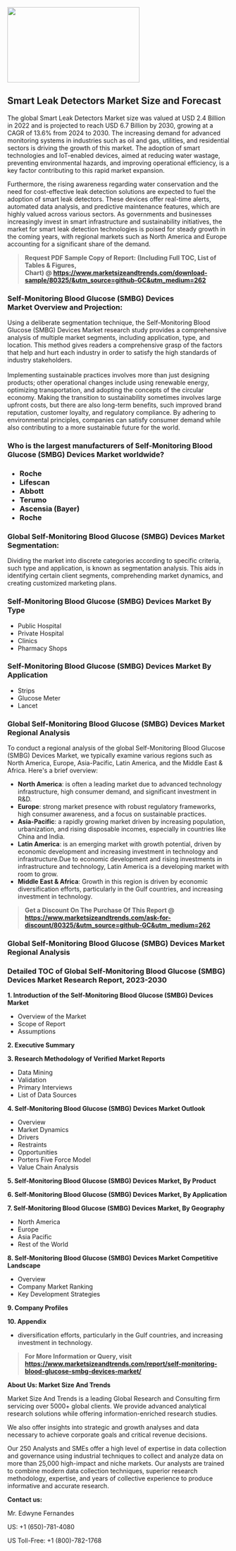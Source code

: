 <p><img class="alignnone size-medium wp-image-20088" src="https://ffe5etoiles.com/wp-content/uploads/2024/12/MST1-300x171.png" alt="" width="300" height="171" /></p><h2>Smart Leak Detectors Market Size and Forecast</h2><p>The global Smart Leak Detectors Market size was valued at USD 2.4 Billion in 2022 and is projected to reach USD 6.7 Billion by 2030, growing at a CAGR of 13.6% from 2024 to 2030. The increasing demand for advanced monitoring systems in industries such as oil and gas, utilities, and residential sectors is driving the growth of this market. The adoption of smart technologies and IoT-enabled devices, aimed at reducing water wastage, preventing environmental hazards, and improving operational efficiency, is a key factor contributing to this rapid market expansion.</p><p>Furthermore, the rising awareness regarding water conservation and the need for cost-effective leak detection solutions are expected to fuel the adoption of smart leak detectors. These devices offer real-time alerts, automated data analysis, and predictive maintenance features, which are highly valued across various sectors. As governments and businesses increasingly invest in smart infrastructure and sustainability initiatives, the market for smart leak detection technologies is poised for steady growth in the coming years, with regional markets such as North America and Europe accounting for a significant share of the demand.</p></p><blockquote id="" class=""><strong>Request PDF Sample Copy of Report: (Including Full TOC, List of Tables &amp; Figures, Chart)&nbsp;@&nbsp;<strong><a href="https://www.marketsizeandtrends.com/download-sample/80325/&utm_source=github-GC&utm_medium=262" target="_blank">https://www.marketsizeandtrends.com/download-sample/80325/&utm_source=github-GC&utm_medium=262</a></strong></strong></blockquote><h3 id="" class="">Self-Monitoring Blood Glucose (SMBG) Devices Market&nbsp;Overview and Projection:</h3><p id="" class="">Using a deliberate segmentation technique, the Self-Monitoring Blood Glucose (SMBG) Devices Market research study provides a comprehensive analysis of multiple market segments, including application, type, and location. This method gives readers a comprehensive grasp of the factors that help and hurt each industry in order to satisfy the high standards of industry stakeholders. <br /> <br />Implementing sustainable practices involves more than just designing products; other operational changes include using renewable energy, optimizing transportation, and adopting the concepts of the circular economy. Making the transition to sustainability sometimes involves large upfront costs, but there are also long-term benefits, such improved brand reputation, customer loyalty, and regulatory compliance. By adhering to environmental principles, companies can satisfy consumer demand while also contributing to a more sustainable future for the world.</p><h3 id="" class="">Who is the largest manufacturers of&nbsp;Self-Monitoring Blood Glucose (SMBG) Devices Market worldwide?</h3><h3 class=""><p><ul><li>Roche </li><li> Lifescan </li><li> Abbott </li><li> Terumo </li><li> Ascensia (Bayer) </li><li> Roche</li></ul></p></h3><h3 id="" class="">Global&nbsp;Self-Monitoring Blood Glucose (SMBG) Devices Market Segmentation:</h3><p id="" class="">Dividing the market into discrete categories according to specific criteria, such type and application, is known as segmentation analysis. This aids in identifying certain client segments, comprehending market dynamics, and creating customized marketing plans.</p><h3 id="" class="">Self-Monitoring Blood Glucose (SMBG) Devices Market&nbsp;By Type</h3><p><p><ul><li>Public Hospital</li><li> Private Hospital</li><li> Clinics</li><li> Pharmacy Shops</p></li></ul></p></p><h3 id="" class="">Self-Monitoring Blood Glucose (SMBG) Devices Market&nbsp;By Application</h3><p class=""><p><ul><li>Strips</li><li> Glucose Meter</li><li> Lancet</li></ul></p></p><h3 id="" class="">Global Self-Monitoring Blood Glucose (SMBG) Devices Market Regional Analysis</h3><p id="" class="">To conduct a regional analysis of the global Self-Monitoring Blood Glucose (SMBG) Devices Market, we typically examine various regions such as North America, Europe, Asia-Pacific, Latin America, and the Middle East &amp; Africa. Here's a brief overview:</p><ul><li><strong>North America</strong>: is often a leading market due to advanced technology infrastructure, high consumer demand, and significant investment in R&amp;D.</li><li><strong>Europe</strong>: strong market presence with robust regulatory frameworks, high consumer awareness, and a focus on sustainable practices.</li><li><strong>Asia-Pacific</strong>: a rapidly growing market driven by increasing population, urbanization, and rising disposable incomes, especially in countries like China and India.</li><li><strong>Latin America</strong>: is an emerging market with growth potential, driven by economic development and increasing investment in technology and infrastructure.Due to economic development and rising investments in infrastructure and technology, Latin America is a developing market with room to grow.</li><li><strong>Middle East &amp; Africa</strong>: Growth in this region is driven by economic diversification efforts, particularly in the Gulf countries, and increasing investment in technology.</li></ul><blockquote id="" class=""><strong>Get a Discount On The Purchase Of This Report @ <strong><a href="https://www.marketsizeandtrends.com/ask-for-discount/80325/&utm_source=github-GC&utm_medium=262" target="_blank">https://www.marketsizeandtrends.com/ask-for-discount/80325/&utm_source=github-GC&utm_medium=262</a></strong></strong></blockquote><h3 id="" class="">Global Self-Monitoring Blood Glucose (SMBG) Devices Market Regional Analysis</h3><h3 id="" class="">Detailed TOC of Global Self-Monitoring Blood Glucose (SMBG) Devices Market Research Report, 2023-2030</h3><p id="" class=""><strong>1. Introduction of the Self-Monitoring Blood Glucose (SMBG) Devices Market</strong></p><ul><li>Overview of the Market</li><li>Scope of Report</li><li>Assumptions</li></ul><p id="" class=""><strong>2. Executive Summary</strong></p><p id="" class=""><strong>3. Research Methodology of Verified Market Reports</strong></p><ul><li>Data Mining</li><li>Validation</li><li>Primary Interviews</li><li>List of Data Sources</li></ul><p id="" class=""><strong>4. Self-Monitoring Blood Glucose (SMBG) Devices Market Outlook</strong></p><ul><li>Overview</li><li>Market Dynamics</li><li>Drivers</li><li>Restraints</li><li>Opportunities</li><li>Porters Five Force Model</li><li>Value Chain Analysis</li></ul><p id="" class=""><strong>5. Self-Monitoring Blood Glucose (SMBG) Devices Market, By Product</strong></p><p id="" class=""><strong>6. Self-Monitoring Blood Glucose (SMBG) Devices Market, By Application</strong></p><p id="" class=""><strong>7. Self-Monitoring Blood Glucose (SMBG) Devices Market, By Geography</strong></p><ul><li>North America</li><li>Europe</li><li>Asia Pacific</li><li>Rest of the World</li></ul><p id="" class=""><strong>8. Self-Monitoring Blood Glucose (SMBG) Devices Market Competitive Landscape</strong></p><ul><li>Overview</li><li>Company Market Ranking</li><li>Key Development Strategies</li></ul><p id="" class=""><strong>9. Company Profiles</strong></p><p id="" class=""><strong>10. Appendix</strong></p><ul><li>diversification efforts, particularly in the Gulf countries, and increasing investment in technology.</li></ul><blockquote id="" class=""><strong>For More Information or Query, visit <strong><strong><a href="https://www.marketsizeandtrends.com/report/self-monitoring-blood-glucose-smbg-devices-market/" target="_blank">https://www.marketsizeandtrends.com/report/self-monitoring-blood-glucose-smbg-devices-market/</a></strong></strong></strong></blockquote><p id="" class=""><strong>About Us: Market Size And Trends</strong></p><p id="" class="">Market Size And Trends is a leading Global Research and Consulting firm servicing over 5000+ global clients. We provide advanced analytical research solutions while offering information-enriched research studies.</p><p id="" class="">We also offer insights into strategic and growth analyses and data necessary to achieve corporate goals and critical revenue decisions.</p><p id="" class="">Our 250 Analysts and SMEs offer a high level of expertise in data collection and governance using industrial techniques to collect and analyze data on more than 25,000 high-impact and niche markets. Our analysts are trained to combine modern data collection techniques, superior research methodology, expertise, and years of collective experience to produce informative and accurate research.</p><p id="" class=""><strong>Contact us:</strong></p><p id="" class="">Mr. Edwyne Fernandes</p><p id="" class="">US: +1 (650)-781-4080</p><p id="" class="">US Toll-Free: +1 (800)-782-1768</p>
